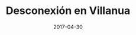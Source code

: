 ---
layout: post
categories: day-by-day
date: 2017-04-30
title: Desconexión en Villanua
image: /images/blog/thumbnails/2017-04-30-desconexión-en-villanua.jpg
fullimage: /images/blog/2017-04-30-desconexión-en-villanua.jpg
---
